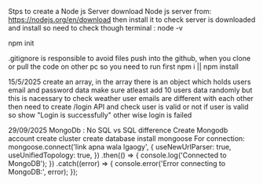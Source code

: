 Stps to create a Node js Server
download Node js server from:
https://nodejs.org/en/download
then install it 
to check server is downloaded and install so need to check though terminal : node -v


npm init

.gitignore is responsible to avoid files push into the github,
when you clone or pull the code on other pc so you need to run first npm i || npm install


15/5/2025
create an array, in the array there is an object which holds users email and password data
make sure atleast add 10 users data randomly but this is nacessary to check weather user emails are different with each other 
then need to create /login API and check user is valid or not if user is valid so show "Login is successfully" other wise login is failed 


29/09/2025
    MongoDb :
        No SQL vs SQL difference
        Create Mongodb account 
        create cluster 
        create database 
        install mongoose 
        For connection:
        mongoose.connect('link apna wala lgaogy', {
    useNewUrlParser: true,
    useUnifiedTopology: true,
})
.then(() => {
    console.log('Connected to MongoDB');
})
.catch((error) => {
    console.error('Error connecting to MongoDB:', error);
});